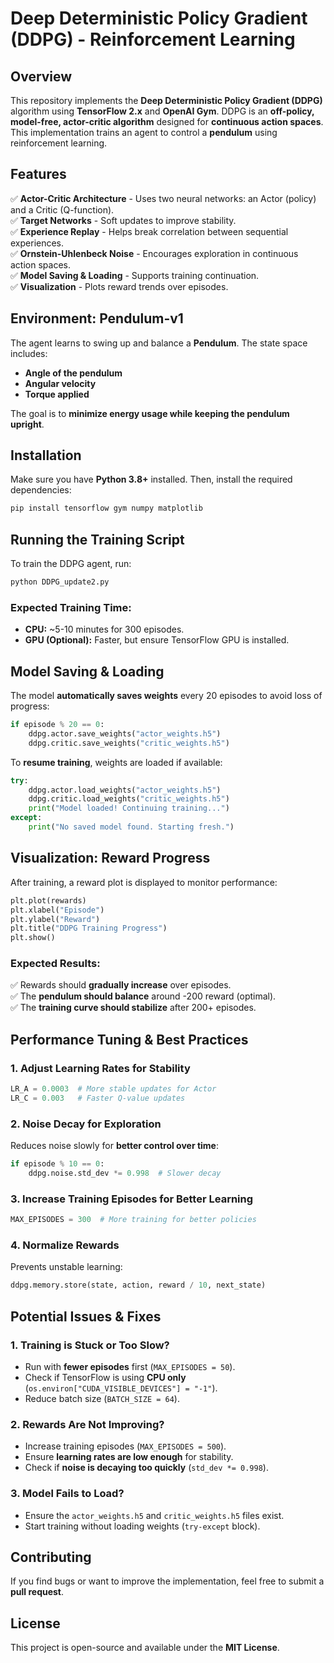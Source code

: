 # Deep Deterministic Policy Gradient (DDPG) - Reinforcement Learning

## Overview
This repository implements the **Deep Deterministic Policy Gradient (DDPG)** algorithm using **TensorFlow 2.x** and **OpenAI Gym**. DDPG is an **off-policy, model-free, actor-critic algorithm** designed for **continuous action spaces**. This implementation trains an agent to control a **pendulum** using reinforcement learning.

## Features
✅ **Actor-Critic Architecture** - Uses two neural networks: an Actor (policy) and a Critic (Q-function).  
✅ **Target Networks** - Soft updates to improve stability.  
✅ **Experience Replay** - Helps break correlation between sequential experiences.  
✅ **Ornstein-Uhlenbeck Noise** - Encourages exploration in continuous action spaces.  
✅ **Model Saving & Loading** - Supports training continuation.  
✅ **Visualization** - Plots reward trends over episodes.  

## Environment: **Pendulum-v1**
The agent learns to swing up and balance a **Pendulum**. The state space includes:
- **Angle of the pendulum**
- **Angular velocity**
- **Torque applied**

The goal is to **minimize energy usage while keeping the pendulum upright**.

## Installation
Make sure you have **Python 3.8+** installed. Then, install the required dependencies:
```bash
pip install tensorflow gym numpy matplotlib
```

## Running the Training Script
To train the DDPG agent, run:
```bash
python DDPG_update2.py
```

### Expected Training Time:
- **CPU:** ~5-10 minutes for 300 episodes.
- **GPU (Optional):** Faster, but ensure TensorFlow GPU is installed.

## Model Saving & Loading
The model **automatically saves weights** every 20 episodes to avoid loss of progress:
```python
if episode % 20 == 0:
    ddpg.actor.save_weights("actor_weights.h5")
    ddpg.critic.save_weights("critic_weights.h5")
```
To **resume training**, weights are loaded if available:
```python
try:
    ddpg.actor.load_weights("actor_weights.h5")
    ddpg.critic.load_weights("critic_weights.h5")
    print("Model loaded! Continuing training...")
except:
    print("No saved model found. Starting fresh.")
```

## Visualization: Reward Progress
After training, a reward plot is displayed to monitor performance:
```python
plt.plot(rewards)
plt.xlabel("Episode")
plt.ylabel("Reward")
plt.title("DDPG Training Progress")
plt.show()
```
### **Expected Results:**
✅ Rewards should **gradually increase** over episodes.  
✅ The **pendulum should balance** around -200 reward (optimal).  
✅ The **training curve should stabilize** after 200+ episodes.  

## Performance Tuning & Best Practices
### **1. Adjust Learning Rates for Stability**
```python
LR_A = 0.0003  # More stable updates for Actor
LR_C = 0.003   # Faster Q-value updates
```
### **2. Noise Decay for Exploration**
Reduces noise slowly for **better control over time**:
```python
if episode % 10 == 0:
    ddpg.noise.std_dev *= 0.998  # Slower decay
```
### **3. Increase Training Episodes for Better Learning**
```python
MAX_EPISODES = 300  # More training for better policies
```
### **4. Normalize Rewards**
Prevents unstable learning:
```python
ddpg.memory.store(state, action, reward / 10, next_state)
```

## Potential Issues & Fixes
### **1. Training is Stuck or Too Slow?**
- Run with **fewer episodes** first (`MAX_EPISODES = 50`).
- Check if TensorFlow is using **CPU only** (`os.environ["CUDA_VISIBLE_DEVICES"] = "-1"`).
- Reduce batch size (`BATCH_SIZE = 64`).

### **2. Rewards Are Not Improving?**
- Increase training episodes (`MAX_EPISODES = 500`).
- Ensure **learning rates are low enough** for stability.
- Check if **noise is decaying too quickly** (`std_dev *= 0.998`).

### **3. Model Fails to Load?**
- Ensure the `actor_weights.h5` and `critic_weights.h5` files exist.
- Start training without loading weights (`try-except` block).

## Contributing
If you find bugs or want to improve the implementation, feel free to submit a **pull request**.

## License
This project is open-source and available under the **MIT License**.



